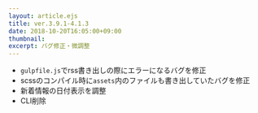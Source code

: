 ```yaml
---
layout: article.ejs
title: ver.3.9.1-4.1.3
date: 2018-10-20T16:05:00+09:00
thumbnail: 
excerpt: バグ修正・微調整
---
```


- `gulpfile.js`でrss書き出しの際にエラーになるバグを修正
- scssのコンパイル時に`assets`内のファイルも書き出していたバグを修正
- 新着情報の日付表示を調整
- CLI削除